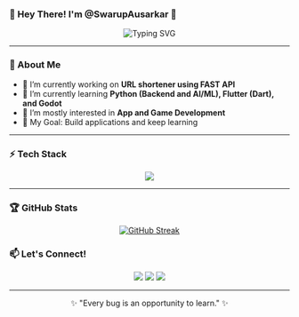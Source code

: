 ### 👋 Hey There! I'm @SwarupAusarkar 🚀

<div align="center">
  <img src="https://readme-typing-svg.demolab.com?font=Fira+Code&weight=600&pause=1000&color=00F0FF&width=300&lines=Passionate+Developer+%F0%9F%94%A5;AI%2FML+Enthusiast+%F0%9F%A4%96;Building+Cool+Stuff+%E2%9C%A8" alt="Typing SVG"/>
</div>

---

### 🚀 About Me

- 🔭 I’m currently working on **URL shortener using FAST API**
- 🌱 I’m currently learning **Python (Backend and AI/ML), Flutter (Dart), and Godot**
- 👀 I’m mostly interested in **App and Game Development**
- 🎯 My Goal: Build applications and keep learning

---

### ⚡ Tech Stack

<p align="center">
  <img src="[![GitHub Streak](https://github-readme-streak-stats-rho-sandy.vercel.app?user=SwarupAusarkar&theme=youtube-dark&border_radius=5&exclude_days=Sun)](https://git.io/streak-stats)"/>
</p>

---

### 🏆 GitHub Stats

<p align="center">
  <a href="https://git.io/streak-stats">
    <img src="https://github-readme-streak-stats-1xjb111t6.vercel.app?user=SwarupAusarkar&theme=youtube-dark&exclude_days=Sun" alt="GitHub Streak"/>
  </a>
</p>

### 📫 Let's Connect!

<p align="center">
  <a href="www.linkedin.com/in/swarup-ausarkar"><img src="https://img.shields.io/badge/LinkedIn-0A66C2?style=for-the-badge&logo=linkedin&logoColor=white"/></a>
  <a href="https://www.instagram.com/swarup_ausarkar145/"><img src="https://img.shields.io/badge/Instagram-E4405F?style=for-the-badge&logo=instagram&logoColor=white"/></a>
  <a href="mailto:ausarkarswarup@gmail.com"><img src="https://img.shields.io/badge/Email-D14836?style=for-the-badge&logo=gmail&logoColor=white"/></a>
</p>

---

<p align="center">✨ "Every bug is an opportunity to learn." ✨</p>

<!---
SwarupAusarkar/SwarupAusarkar is a ✨ special ✨ repository because its README.md (this file) appears on your GitHub profile.
You can click the Preview link to take a look at your changes.
--->
